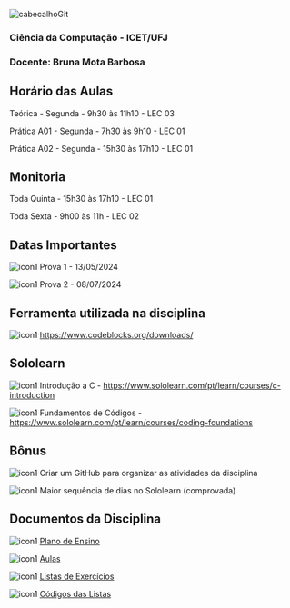 ![cabecalhoGit](https://github.com/brunamota/AP1/assets/66503956/367f3ba9-d248-4323-8c9c-413816fe2d37)


### Ciência da Computação - ICET/UFJ
### Docente: Bruna Mota Barbosa

## Horário das Aulas

Teórica - Segunda - 9h30 às 11h10 - LEC 03

Prática A01 - Segunda - 7h30 às 9h10 - LEC 01

Prática A02 - Segunda - 15h30 às 17h10 - LEC 01

## Monitoria

Toda Quinta - 15h30 às 17h10 - LEC 01

Toda Sexta - 9h00 às 11h - LEC 02

## Datas Importantes

![icon1](https://github.com/brunamota/AP1/assets/66503956/a7527360-5f2a-4363-9db8-c9638f74d7b0) Prova 1 - 13/05/2024

![icon1](https://github.com/brunamota/AP1/assets/66503956/a7527360-5f2a-4363-9db8-c9638f74d7b0) Prova 2 - 08/07/2024

## Ferramenta utilizada na disciplina

![icon1](https://github.com/brunamota/AP1/assets/66503956/a7527360-5f2a-4363-9db8-c9638f74d7b0) https://www.codeblocks.org/downloads/

## Sololearn

![icon1](https://github.com/brunamota/AP1/assets/66503956/a7527360-5f2a-4363-9db8-c9638f74d7b0) Introdução a C - https://www.sololearn.com/pt/learn/courses/c-introduction

![icon1](https://github.com/brunamota/AP1/assets/66503956/a7527360-5f2a-4363-9db8-c9638f74d7b0) Fundamentos de Códigos - https://www.sololearn.com/pt/learn/courses/coding-foundations

## Bônus

![icon1](https://github.com/brunamota/AP1/assets/66503956/a7527360-5f2a-4363-9db8-c9638f74d7b0) Criar um GitHub para organizar as atividades da disciplina

![icon1](https://github.com/brunamota/AP1/assets/66503956/a7527360-5f2a-4363-9db8-c9638f74d7b0) Maior sequência de dias no Sololearn (comprovada)

## Documentos da Disciplina

![icon1](https://github.com/brunamota/AP1/assets/66503956/7de06d90-88b4-4843-b38a-321f0d05819a) [Plano de Ensino](https://github.com/brunamota/AP1/files/14948809/Plano.de.Ensino.AP1.-.01.2024.pdf)

![icon1](https://github.com/brunamota/AP1/assets/66503956/7de06d90-88b4-4843-b38a-321f0d05819a) [Aulas](https://github.com/brunamota/AP1/blob/main/Aulas.md)

![icon1](https://github.com/brunamota/AP1/assets/66503956/7de06d90-88b4-4843-b38a-321f0d05819a) [Listas de Exercícios](https://github.com/brunamota/AP1/blob/main/Listas.md)

![icon1](https://github.com/brunamota/AP1/assets/66503956/7de06d90-88b4-4843-b38a-321f0d05819a) [Códigos das Listas](https://github.com/brunamota/AP1/blob/main/Codigos.md)
